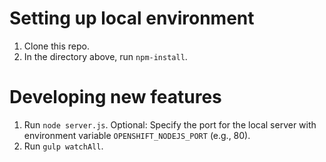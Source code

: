 # Setting up local environment

1. Clone this repo.
2. In the directory above, run `npm-install`.

# Developing new features

1. Run `node server.js`. Optional: Specify the port for the local server with environment variable `OPENSHIFT_NODEJS_PORT` (e.g., 80).
2.  Run `gulp watchAll`.